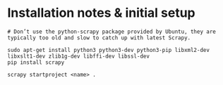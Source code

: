 # Installation notes & initial setup
    
    # Don’t use the python-scrapy package provided by Ubuntu, they are typically too old and slow to catch up with latest Scrapy.
    
    sudo apt-get install python3 python3-dev python3-pip libxml2-dev libxslt1-dev zlib1g-dev libffi-dev libssl-dev
    pip install scrapy
    
    scrapy startproject <name> .
